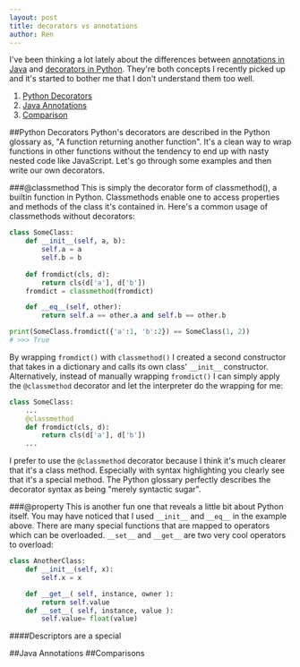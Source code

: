 ```yaml
---
layout: post
title: decorators vs annotations
author: Ren
---
```


I've been thinking a lot lately about the differences between [annotations in Java](https://docs.oracle.com/javase/tutorial/java/annotations/) and [decorators in Python](https://www.python.org/dev/peps/pep-0318/). They're both concepts I recently picked up and it's started to bother me that I don't understand them too well.

1. [Python Decorators](#python-decorators)
2. [Java Annotations](#java-annotations)
3. [Comparison](#comparison)

##Python Decorators
Python's decorators are described in the Python glossary as, "A function returning another function". It's a clean way to wrap functions in other functions without the tendency to end up with nasty nested code like JavaScript. Let's go through some examples and then write our own decorators.

###@classmethod
This is simply the decorator form of classmethod(), a builtin function in Python. Classmethods enable one to access properties and methods of the class it's contained in. Here's a common usage of classmethods without decorators:

```python
class SomeClass:
	def __init__(self, a, b):
		self.a = a
		self.b = b
		
	def fromdict(cls, d):
		return cls(d['a'], d['b'])
	fromdict = classmethod(fromdict)

	def __eq__(self, other):
		return self.a == other.a and self.b == other.b

print(SomeClass.fromdict({'a':1, 'b':2}) == SomeClass(1, 2))
# >>> True
```

By wrapping ```fromdict()``` with ```classmethod()``` I created a second constructor that takes in a dictionary and calls its own class' ```__init__``` constructor. Alternatively, instead of manually wrapping ```fromdict()``` I can simply apply the ```@classmethod``` decorator and let the interpreter do the wrapping for me:

```python
class SomeClass:
	...
	@classmethod
	def fromdict(cls, d):
		return cls(d['a'], d['b'])
	...
```

I prefer to use the ```@classmethod``` decorator because I think it's much clearer that it's a class method. Especially with syntax highlighting you clearly see that it's a special method. The Python glossary perfectly describes the decorator syntax as being "merely syntactic sugar".

###@property
This is another fun one that reveals a little bit about Python itself. You may have noticed that I used ```__init__``` and ```__eq__``` in the example above. There are many special functions that are mapped to operators which can be overloaded. ```__set__``` and ```__get__``` are two very cool operators to overload:

```python
class AnotherClass:
	def __init__(self, x):
		self.x = x

	def __get__( self, instance, owner ):
		return self.value
	def __set__( self, instance, value ):
		self.value= float(value)

```

####Descriptors are a special

##Java Annotations
##Comparisons